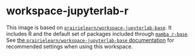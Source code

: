 # workspace-jupyterlab-r

This image is based on [`prairielearn/workspace-jupyterlab-base`](../jupyterlab-base). It includes R and the default set of packages included through [`mamba r-base`](https://anaconda.org/conda-forge/r-base). See [the `prairielearn/workspace-jupyterlab-base` documentation](../jupyterlab-base/README.md) for recommended settings when using this workspace.
